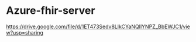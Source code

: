 # Azure-fhir-server
https://drive.google.com/file/d/1ET473Sedv8LlkCYaNQIlYNPZ_BbEWJC1/view?usp=sharing
